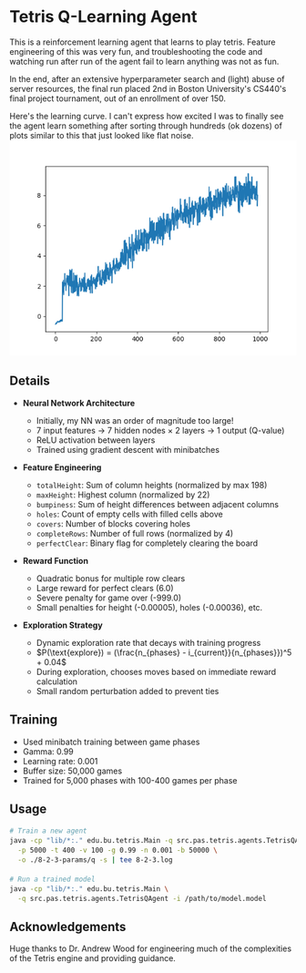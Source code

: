 # Tetris Q-Learning Agent

This is a reinforcement learning agent that learns to play tetris. Feature engineering of this was very fun, and troubleshooting the code and watching run after run of the agent fail to learn anything was not as fun. 

In the end, after an extensive hyperparameter search and (light) abuse of server resources, the final run placed 2nd in Boston University's CS440's final project tournament, out of an enrollment of over 150.

Here's the learning curve. I can't express how excited I was to finally see the agent learn something after sorting through hundreds (ok dozens) of plots similar to this that just looked like flat noise.
![Learning Curve](img/lc-8-2-3.png)

## Details

- **Neural Network Architecture**
  - Initially, my NN was an order of magnitude too large!
  - 7 input features → 7 hidden nodes × 2 layers → 1 output (Q-value)
  - ReLU activation between layers
  - Trained using gradient descent with minibatches

- **Feature Engineering**
  - `totalHeight`: Sum of column heights (normalized by max 198)
  - `maxHeight`: Highest column (normalized by 22)
  - `bumpiness`: Sum of height differences between adjacent columns 
  - `holes`: Count of empty cells with filled cells above
  - `covers`: Number of blocks covering holes
  - `completeRows`: Number of full rows (normalized by 4)
  - `perfectClear`: Binary flag for completely clearing the board

- **Reward Function**
  - Quadratic bonus for multiple row clears
  - Large reward for perfect clears (6.0)
  - Severe penalty for game over (-999.0)
  - Small penalties for height (-0.00005), holes (-0.00036), etc.

- **Exploration Strategy** 
  - Dynamic exploration rate that decays with training progress
  - $P(\text{explore}) = (\frac{n_{phases} - i_{current}}{n_{phases}})^5 + 0.04$
  - During exploration, chooses moves based on immediate reward calculation
  - Small random perturbation added to prevent ties

## Training

- Used minibatch training between game phases
- Gamma: 0.99 
- Learning rate: 0.001
- Buffer size: 50,000 games
- Trained for 5,000 phases with 100-400 games per phase

## Usage

```bash
# Train a new agent
java -cp "lib/*:." edu.bu.tetris.Main -q src.pas.tetris.agents.TetrisQAgent \
  -p 5000 -t 400 -v 100 -g 0.99 -n 0.001 -b 50000 \
  -o ./8-2-3-params/q -s | tee 8-2-3.log

# Run a trained model
java -cp "lib/*:." edu.bu.tetris.Main \
  -q src.pas.tetris.agents.TetrisQAgent -i /path/to/model.model
```

## Acknowledgements

Huge thanks to Dr. Andrew Wood for engineering much of the complexities of the Tetris engine and providing guidance.